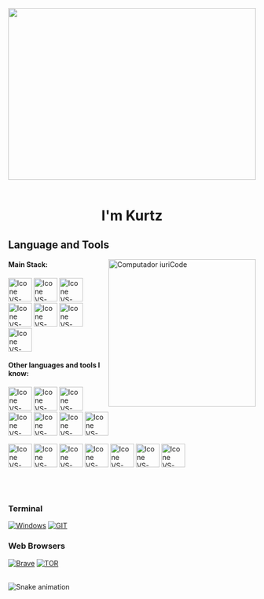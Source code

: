 <p align="center">
  <br><br>
  <img width="100%" height="350px" src="https://i.imgur.com/amavxL3.gif">
  <br/><br/>
</p>
<h1 align="center">I'm Kurtz</h1>


## Language and Tools

<img src="https://user-images.githubusercontent.com/74038190/219923809-b86dc415-a0c2-4a38-bc88-ad6cf06395a8.gif" min-width="400px" max-width="300px" width="300px" align="right" alt="Computador iuriCode">


#### Main Stack:
  [<img height="48px" width="48px" alt="Icone VS-Code" src="https://skillicons.dev/icons?i=react"/>](https://react.dev/)
  [<img height="48px" width="48px" alt="Icone VS-Code" src="https://skillicons.dev/icons?i=ts"/>](https://developer.mozilla.org/en-US/docs/Glossary/TypeScript)
  [<img height="48px" width="48px" alt="Icone VS-Code" src="https://skillicons.dev/icons?i=js"/>](https://developer.mozilla.org/en-US/docs/Web/JavaScript)
  [<img height="48px" width="48px" alt="Icone VS-Code" src="https://skillicons.dev/icons?i=nextjs"/>](https://nextjs.org/docs)
  [<img height="48px" width="48px" alt="Icone VS-Code" src="https://skillicons.dev/icons?i=nodejs"/>](https://nodejs.org/en)
  [<img height="48px" width="48px" alt="Icone VS-Code" src="https://skillicons.dev/icons?i=jest"/>](https://developer.mozilla.org/en-US/blog/test-javascript-with-jest-on-vultr/)
  [<img height="48px" width="48px" alt="Icone VS-Code" src="https://skillicons.dev/icons?i=redux"/>](https://redux.js.org/introduction/getting-started)

#### Other languages and tools I know:

  [<img height="48px" width="48px" alt="Icone VS-Code" src="https://skillicons.dev/icons?i=bootstrap"/>](https://getbootstrap.com/docs/4.0/getting-started/introduction/)
  [<img height="48px" width="48px" alt="Icone VS-Code" src="https://skillicons.dev/icons?i=materialui"/>](https://mui.com/material-ui/react-text-field/)
  [<img height="48px" width="48px" alt="Icone VS-Code" src="https://skillicons.dev/icons?i=sass"/>](https://www.w3schools.com/sass/sass_intro.asp)
  [<img height="48px" width="48px" alt="Icone VS-Code" src="https://skillicons.dev/icons?i=styledcomponents"/>](https://styled-components.com/docs/basics)
  [<img height="48px" width="48px" alt="Icone VS-Code" src="https://skillicons.dev/icons?i=mysql"/>](https://www.w3schools.com/mysql/mysql_intro.asp)
  [<img height="48px" width="48px" alt="Icone VS-Code" src="https://skillicons.dev/icons?i=mongodb"/>](https://www.mongodb.com/docs/manual/introduction/)
  [<img height="48px" width="48px" alt="Icone VS-Code" src="https://skillicons.dev/icons?i=figma"/>](https://www.figma.com/)
  
  
  
  [<img height="48px" width="48px" alt="Icone VS-Code" src="https://skillicons.dev/icons?i=html"/>](https://developer.mozilla.org/en-US/docs/Web/HTML)
  [<img height="48px" width="48px" alt="Icone VS-Code" src="https://skillicons.dev/icons?i=css"/>](https://developer.mozilla.org/en-US/docs/Web/CSS)
  [<img height="48px" width="48px" alt="Icone VS-Code" src="https://skillicons.dev/icons?i=github"/>](https://github.com/)
  [<img height="48px" width="48px" alt="Icone VS-Code" src="https://skillicons.dev/icons?i=git"/>](https://git-scm.com/)
  [<img height="48px" width="48px" alt="Icone VS-Code" src="https://skillicons.dev/icons?i=linux"/>](https://www.digitalocean.com/community/tutorials/an-introduction-to-linux-basics)
  [<img height="48px" width="48px" alt="Icone VS-Code" src="https://skillicons.dev/icons?i=docker"/>](https://docs.docker.com/get-started/docker-overview/)
  [<img height="48px" width="48px" alt="Icone VS-Code" src="https://skillicons.dev/icons?i=babel"/>](https://babeljs.io/docs/)
  

<br/><br/>

### Terminal 

[![Windows](https://img.shields.io/badge/windows%20terminal-4D4D4D?style=for-the-badge&logo=windows%20terminal&logoColor=white)](https://github.com/kurtzthereal/KurtzTheReal/edit/main/README.md)
[![GIT](https://img.shields.io/badge/GIT-E44C30?style=for-the-badge&logo=git&logoColor=white)](https://github.com/kurtzthereal/KurtzTheReal/edit/main/README.md)

### Web Browsers

[![Brave](https://img.shields.io/badge/Brave-FF1B2D?style=for-the-badge&logo=Brave&logoColor=white)](https://github.com/kurtzthereal/KurtzTheReal/edit/main/README.md)
[![TOR](https://img.shields.io/badge/Tor_Browser-7D4698?style=for-the-badge&logo=Tor-Browser&logoColor=white)](https://github.com/kurtzthereal/KurtzTheReal/edit/main/README.md)




<br clear="both">

<img src="https://raw.githubusercontent.com/zThiagoR/zThiagoR/output/github-contribution-grid-snake.svg" alt="Snake animation" />

###
